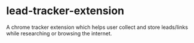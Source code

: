 # lead-tracker-extension
A chrome tracker extension which helps user collect and store leads/links while researching or browsing the internet. 

